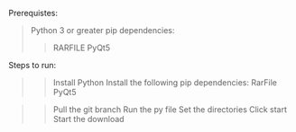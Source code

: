 Prerequistes:
> Python 3 or greater
> pip dependencies:
>>RARFILE
>>PyQt5

Steps to run:
>>Install Python
>>Install the following pip dependencies:
>RarFile
>PyQt5

>>Pull the git branch
>>Run the py file
>>Set the directories
>>Click start
>>Start the download
